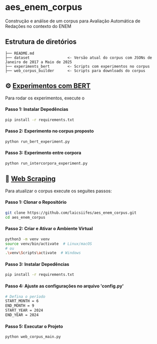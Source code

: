 # aes_enem_corpus

Construção e análise de um corpus para Avaliação Automática de Redações no contexto do ENEM

## Estrutura de diretórios

```
├── README.md
├── dataset                 <- Versão atual do corpus com JSONs de Janeiro de 2017 a Maio de 2025
├── experiments_bert        <- Scripts com experimentos no corpus
├── web_corpus_builder      <- Scripts para downloads do corpus

```


## :gear: [Experimentos com BERT](experiments_bert/)

Para rodar os experimentos, execute o
#### Passo 1: Instalar Depedências

```bash
pip install -r requirements.txt

```

#### Passo 2: Experimento no corpus proposto 

```bash
python run_bert_experiment.py

```

#### Passo 3: Experimento entre corpora

```bash
python run_intercorpora_experiment.py
```


## :wrench: [Web Scraping](web_corpus_builder/) 

Para atualizar o corpus execute os seguites passos:

#### Passo 1: Clonar o Repositório

```bash
git clone https://github.com/laicsiifes/aes_enem_corpus.git
cd aes_enem_corpus
```

#### Passo 2: Criar e Ativar o Ambiente Virtual

```bash
python3 -m venv venv
source venv/bin/activate  # Linux/macOS
# ou
.\venv\Scripts\activate  # Windows

```


#### Passo 3: Instalar Depedências

```bash
pip install -r requirements.txt

```

#### Passo 4: Ajuste as configurações no arquivo 'config.py'

```bash
# Defina o período
START_MONTH = 6
END_MONTH = 9
START_YEAR = 2024
END_YEAR = 2024

```

#### Passo 5: Executar o Projeto

```bash
python web_corpus_main.py

```